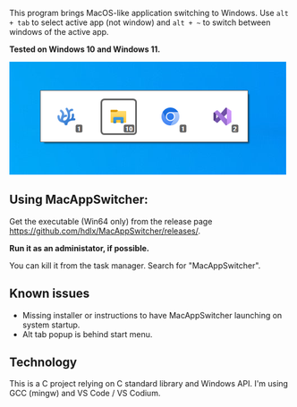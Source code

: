 This program brings MacOS-like application switching to Windows. Use `alt + tab` to select active app (not window) and `alt + ~` to switch between windows of the active app.

**Tested on Windows 10 and Windows 11.**

![](./Assets/ScreenshotWin10.png)

## Using MacAppSwitcher:
Get the executable (Win64 only) from the release page https://github.com/hdlx/MacAppSwitcher/releases/.

**Run it as an administator, if possible.**

You can kill it from the task manager. Search for "MacAppSwitcher".

## Known issues
- Missing installer or instructions to have MacAppSwitcher launching on system startup.
- Alt tab popup is behind start menu.

## Technology
This is a C project relying on C standard library and Windows API. I'm using GCC (mingw) and VS Code / VS Codium.
